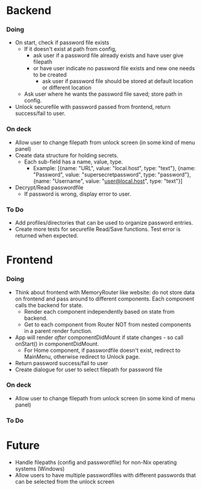 # Backend

### Doing
- On start, check if password file exists
    - If it doesn't exist at path from config,
        - ask user if a password file already exists and have user give filepath
        - or have user indicate no password file exists and new one needs to be created
            - ask user if password file should be stored at default location or different location
    - Ask user where he wants the password file saved; store path in config.
- Unlock securefile with password passed from frontend, return success/fail to user.

### On deck
- Allow user to change filepath from unlock screen (in some kind of menu panel)
- Create data structure for holding secrets.
    - Each sub-field has a name, value, type.
        - Example: [{name: "URL", value: "local.host", type: "text"}, {name: "Password", value: "supersecretpassword", type: "password"}, {name: "Username", value: "user@local.host", type: "text"}]
- Decrypt/Read passwordfile
    - If password is wrong, display error to user.

### To Do
- Add profiles/directories that can be used to organize password entries.
- Create more tests for securefile Read/Save functions. Test error is returned when expected.

# Frontend

### Doing
- Think about frontend with MemoryRouter like website: do not store data on frontend and pass around to different components. Each component calls the backend for state.
  - Render each component independently based on state from backend.
  - Get to each component from Router NOT from nested components in a parent render function.
- App will render *after* componentDidMount if state changes - so call onStart() in componentDidMount.
  - For Home component, if passwordfile doesn't exist, redirect to MainMenu, otherwise redirect to Unlock page.
- Return password success/fail to user
- Create dialogue for user to select filepath for password file

### On deck
- Allow user to change filepath from unlock screen (in some kind of menu panel)

### To Do

# Future
- Handle filepaths (config and passwordfile) for non-Nix operating systems (Windows)
- Allow users to have multiple passwordfiles with different passwords that can be selected from the unlock screen
